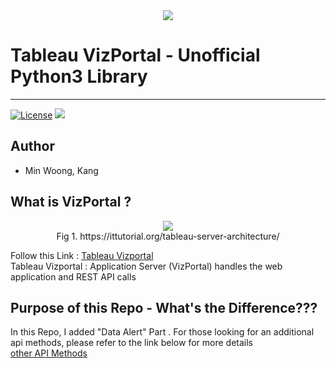 <div align="center">
  <img src="https://cdn.worldvectorlogo.com/logos/tableau-logo.svg"><br>
</div>

# Tableau VizPortal - Unofficial Python3 Library
-----------------------------------
[![License](https://img.shields.io/github/license/kmw8551/tableau_vizportal)](https://github.com/kmw8551/tableau_vizportal/blob/master/LICENSE)
[![](https://tokei.rs/b1/github.com/kmw8551/tableau_vizportal)](https://github.com/kmw8551/tableau_vizportal)

## Author

- Min Woong, Kang 


## What is VizPortal ?

<div align="center">
  <figure>
  <img src="https://ittutorial.org/wp-content/uploads/2020/05/2-Architecture.png"><br>
  <figcaption>
   Fig 1. https://ittutorial.org/tableau-server-architecture/
  </figcaption>
  </figure>
</div>  
  

Follow this Link : [Tableau Vizportal](https://help.tableau.com/current/server/en-us/server_process_application-server.htm)  
Tableau Vizportal : Application Server (VizPortal) handles the web application and REST API calls  

  
## Purpose of this Repo - What's the Difference???
In this Repo, I added "Data Alert" Part . For those looking for an additional api methods, please refer to the link below for more details  
[other API Methods](https://viziblydiffrnt.github.io/blog/2017/01/26/documenting-tableau-vizportal-api)







